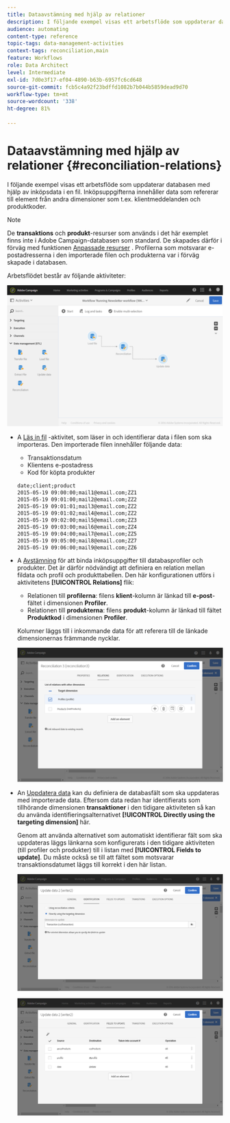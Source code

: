 ```yaml
---
title: Dataavstämning med hjälp av relationer
description: I följande exempel visas ett arbetsflöde som uppdaterar databasen med hjälp av inköpsdata i en fil.
audience: automating
content-type: reference
topic-tags: data-management-activities
context-tags: reconciliation,main
feature: Workflows
role: Data Architect
level: Intermediate
exl-id: 7d0e3f17-ef04-4890-b63b-6957fc6cd648
source-git-commit: fcb5c4a92f23bdffd1082b7b044b5859dead9d70
workflow-type: tm+mt
source-wordcount: '338'
ht-degree: 81%

---
```


# Dataavstämning med hjälp av relationer {#reconciliation-relations}

I följande exempel visas ett arbetsflöde som uppdaterar databasen med hjälp av inköpsdata i en fil.  Inköpsuppgifterna innehåller data som refererar till element från andra dimensioner som t.ex. klientmeddelanden och produktkoder.

>[!NOTE]
>
>De **transaktions** och **produkt**-resurser som används i det här exemplet finns inte i Adobe Campaign-databasen som standard.  De skapades därför i förväg med funktionen [Anpassade resurser](../../developing/using/data-model-concepts.md) .  Profilerna som motsvarar e-postadresserna i den importerade filen och produkterna var i förväg skapade i databasen.

Arbetsflödet består av följande aktiviteter:

![](assets/reconciliation_example1.png)

* A [Läs in fil](../../automating/using/load-file.md) -aktivitet, som läser in och identifierar data i filen som ska importeras. Den importerade filen innehåller följande data:

   * Transaktionsdatum
   * Klientens e-postadress
   * Kod för köpta produkter

  ```
  date;client;product
  2015-05-19 09:00:00;mail1@email.com;ZZ1
  2015-05-19 09:01:00;mail2@email.com;ZZ2
  2015-05-19 09:01:01;mail3@email.com;ZZ2
  2015-05-19 09:01:02;mail4@email.com;ZZ2
  2015-05-19 09:02:00;mail5@email.com;ZZ3
  2015-05-19 09:03:00;mail6@email.com;ZZ4
  2015-05-19 09:04:00;mail7@email.com;ZZ5
  2015-05-19 09:05:00;mail8@email.com;ZZ7
  2015-05-19 09:06:00;mail9@email.com;ZZ6
  ```

* A [Avstämning](../../automating/using/reconciliation.md) för att binda inköpsuppgifter till databasprofiler och produkter. Det är därför nödvändigt att definiera en relation mellan fildata och profil och produkttabellen.  Den här konfigurationen utförs i aktivitetens **[!UICONTROL Relations]** flik:

   * Relationen till **profilerna**: filens **klient**-kolumn är länkad till **e-post**-fältet i dimensionen **Profiler**.
   * Relationen till **produkterna**: filens **produkt**-kolumn är länkad till fältet **Produktkod** i dimensionen **Profiler**.

  Kolumner läggs till i inkommande data för att referera till de länkade dimensionernas främmande nycklar.

  ![](assets/reconciliation_example3.png)

* An [Uppdatera data](../../automating/using/update-data.md) kan du definiera de databasfält som ska uppdateras med importerade data. Eftersom data redan har identifierats som tillhörande dimensionen **transaktioner** i den tidigare aktiviteten så kan du använda identifieringsalternativet **[!UICONTROL Directly using the targeting dimension]** här.

  Genom att använda alternativet som automatiskt identifierar fält som ska uppdateras läggs länkarna som konfigurerats i den tidigare aktiviteten (till profiler och produkter) till i listan med **[!UICONTROL Fields to update]**.  Du måste också se till att fältet som motsvarar transaktionsdatumet läggs till korrekt i den här listan.

  ![](assets/reconciliation_example5.png)

  ![](assets/reconciliation_example4.png)
